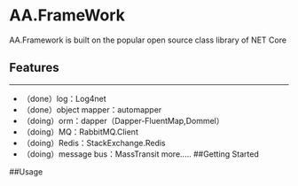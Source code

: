 # AA.FrameWork
AA.Framework is built on the popular open source class library of NET Core

## Features
***
* （done）log：Log4net
* （done）object mapper：automapper
* （doing）orm：dapper（Dapper-FluentMap,Dommel）
* （doing）MQ：RabbitMQ.Client
* （doing）Redis：StackExchange.Redis
* （doing）message bus：MassTransit
more.....
##Getting Started

##Usage

